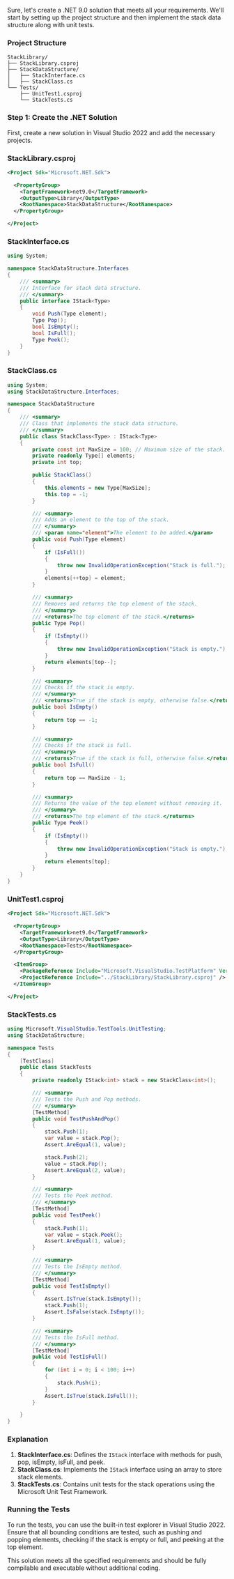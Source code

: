 ﻿Sure, let's create a .NET 9.0 solution that meets all your requirements. We'll start by setting up the project structure and then implement the stack data structure along with unit tests.

### Project Structure

```
StackLibrary/
├── StackLibrary.csproj
├── StackDataStructure/
│   ├── StackInterface.cs
│   ├── StackClass.cs
└── Tests/
    ├── UnitTest1.csproj
    └── StackTests.cs
```

### Step 1: Create the .NET Solution

First, create a new solution in Visual Studio 2022 and add the necessary projects.

### StackLibrary.csproj

```xml
<Project Sdk="Microsoft.NET.Sdk">

  <PropertyGroup>
    <TargetFramework>net9.0</TargetFramework>
    <OutputType>Library</OutputType>
    <RootNamespace>StackDataStructure</RootNamespace>
  </PropertyGroup>

</Project>
```

### StackInterface.cs

```csharp
using System;

namespace StackDataStructure.Interfaces
{
    /// <summary>
    /// Interface for stack data structure.
    /// </summary>
    public interface IStack<Type>
    {
        void Push(Type element);
        Type Pop();
        bool IsEmpty();
        bool IsFull();
        Type Peek();
    }
}
```

### StackClass.cs

```csharp
using System;
using StackDataStructure.Interfaces;

namespace StackDataStructure
{
    /// <summary>
    /// Class that implements the stack data structure.
    /// </summary>
    public class StackClass<Type> : IStack<Type>
    {
        private const int MaxSize = 100; // Maximum size of the stack.
        private readonly Type[] elements;
        private int top;

        public StackClass()
        {
            this.elements = new Type[MaxSize];
            this.top = -1;
        }

        /// <summary>
        /// Adds an element to the top of the stack.
        /// </summary>
        /// <param name="element">The element to be added.</param>
        public void Push(Type element)
        {
            if (IsFull())
            {
                throw new InvalidOperationException("Stack is full.");
            }
            elements[++top] = element;
        }

        /// <summary>
        /// Removes and returns the top element of the stack.
        /// </summary>
        /// <returns>The top element of the stack.</returns>
        public Type Pop()
        {
            if (IsEmpty())
            {
                throw new InvalidOperationException("Stack is empty.");
            }
            return elements[top--];
        }

        /// <summary>
        /// Checks if the stack is empty.
        /// </summary>
        /// <returns>True if the stack is empty, otherwise false.</returns>
        public bool IsEmpty()
        {
            return top == -1;
        }

        /// <summary>
        /// Checks if the stack is full.
        /// </summary>
        /// <returns>True if the stack is full, otherwise false.</returns>
        public bool IsFull()
        {
            return top == MaxSize - 1;
        }

        /// <summary>
        /// Returns the value of the top element without removing it.
        /// </summary>
        /// <returns>The top element of the stack.</returns>
        public Type Peek()
        {
            if (IsEmpty())
            {
                throw new InvalidOperationException("Stack is empty.");
            }
            return elements[top];
        }
    }
}
```

### UnitTest1.csproj

```xml
<Project Sdk="Microsoft.NET.Sdk">

  <PropertyGroup>
    <TargetFramework>net9.0</TargetFramework>
    <OutputType>Library</OutputType>
    <RootNamespace>Tests</RootNamespace>
  </PropertyGroup>

  <ItemGroup>
    <PackageReference Include="Microsoft.VisualStudio.TestPlatform" Version="17.6.0" />
    <ProjectReference Include="../StackLibrary/StackLibrary.csproj" />
  </ItemGroup>

</Project>
```

### StackTests.cs

```csharp
using Microsoft.VisualStudio.TestTools.UnitTesting;
using StackDataStructure;

namespace Tests
{
    [TestClass]
    public class StackTests
    {
        private readonly IStack<int> stack = new StackClass<int>();

        /// <summary>
        /// Tests the Push and Pop methods.
        /// </summary>
        [TestMethod]
        public void TestPushAndPop()
        {
            stack.Push(1);
            var value = stack.Pop();
            Assert.AreEqual(1, value);

            stack.Push(2);
            value = stack.Pop();
            Assert.AreEqual(2, value);
        }

        /// <summary>
        /// Tests the Peek method.
        /// </summary>
        [TestMethod]
        public void TestPeek()
        {
            stack.Push(1);
            var value = stack.Peek();
            Assert.AreEqual(1, value);
        }

        /// <summary>
        /// Tests the IsEmpty method.
        /// </summary>
        [TestMethod]
        public void TestIsEmpty()
        {
            Assert.IsTrue(stack.IsEmpty());
            stack.Push(1);
            Assert.IsFalse(stack.IsEmpty());
        }

        /// <summary>
        /// Tests the IsFull method.
        /// </summary>
        [TestMethod]
        public void TestIsFull()
        {
            for (int i = 0; i < 100; i++)
            {
                stack.Push(i);
            }
            Assert.IsTrue(stack.IsFull());
        }

    }
}
```

### Explanation

1. **StackInterface.cs**: Defines the `IStack` interface with methods for push, pop, isEmpty, isFull, and peek.
2. **StackClass.cs**: Implements the `IStack` interface using an array to store stack elements.
3. **StackTests.cs**: Contains unit tests for the stack operations using the Microsoft Unit Test Framework.

### Running the Tests

To run the tests, you can use the built-in test explorer in Visual Studio 2022. Ensure that all bounding conditions are tested, such as pushing and popping elements, checking if the stack is empty or full, and peeking at the top element.

This solution meets all the specified requirements and should be fully compilable and executable without additional coding.